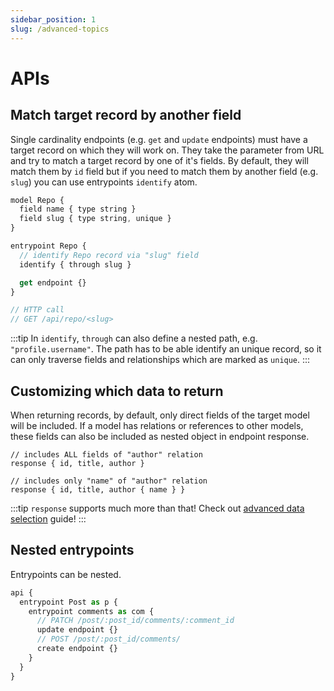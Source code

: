 ```yaml
---
sidebar_position: 1
slug: /advanced-topics
---
```


# APIs

## Match target record by another field

Single cardinality endpoints (e.g. `get` and `update` endpoints) must have a target record on which they will work on. They take the parameter from URL and try to match a target record by one of it's fields.
By default, they will match them by `id` field but if you need to match them by another field (e.g. `slug`) you can use entrypoints `identify` atom.


```js
model Repo {
  field name { type string }
  field slug { type string, unique }
}

entrypoint Repo {
  // identify Repo record via "slug" field
  identify { through slug }

  get endpoint {}
}

// HTTP call
// GET /api/repo/<slug>
```

:::tip
In `identify`, `through` can also define a nested path, e.g. `"profile.username"`. The path has to be able identify an unique record, so it can only traverse fields and relationships which are marked as `unique`.
:::

## Customizing which data to return

When returning records, by default, only direct fields of the target model will be included. If a model has relations or references to other models, these fields can also be included as nested object in endpoint response.

```
// includes ALL fields of "author" relation
response { id, title, author }

// includes only "name" of "author" relation
response { id, title, author { name } }
```

:::tip
`response` supports much more than that! Check out [advanced data selection](./actions.md#advanced-data-selection) guide!
:::

## Nested entrypoints

Entrypoints can be nested.

```js
api {
  entrypoint Post as p {
    entrypoint comments as com {
      // PATCH /post/:post_id/comments/:comment_id
      update endpoint {}
      // POST /post/:post_id/comments/
      create endpoint {}
    }
  }
}
```